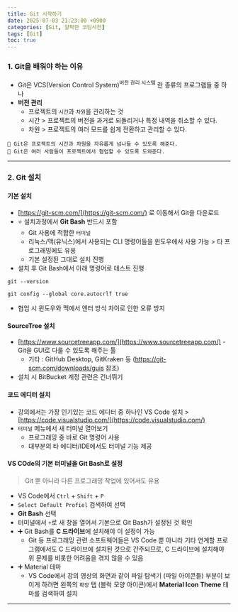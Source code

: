 ```yaml
---
title: Git 시작하기
date: 2025-07-03 21:23:00 +0900
categories: [Git, 얄팍한 코딩사전]
tags: [Git]
toc: true
---
```


### **1. Git을 배워야 하는 이유**

- Git은 VCS(Version Control System)<sup>버전 관리 시스템</sup> 란 종류의 프로그램들 중 하나
- **버전 관리**
  - 프로젝트의 `시간`과 `차원`을 관리하는 것
  - 시간 > 프로젝트의 버전을 과거로 되돌리거나 특정 내역을 취소할 수 있다.
  -  차원 > 프로젝트의 여러 모드를 쉽게 전환하고 관리할 수 있다.

```text
🔹 Git은 프로젝트의 시간과 차원을 자유롭게 넘나들 수 있도록 해준다.
🔹 Git은 여러 사람들이 프로젝트에서 협업할 수 있도록 도와준다.
```

---

### **2. Git 설치**

#### **기본 설치**

- [https://git-scm.com/](https://git-scm.com/) 로 이동해서 Git을 다운로드
- ⭐ 설치과정에서 **Git Bash** 반드시 포함 
  - Git 사용에 적합한 `터미널`
  - 리눅스/맥(유닉스)에서 사용되는 CLI 명령어들을 윈도우에서 사용 가능 > 타 프로그래밍에도 유용
  - 기본 설정된 그대로 설치 진행
- 설치 후 Git Bash에서 아래 명령어로 테스트 진행
```text
git --version
```
```text
git config --global core.autocrlf true
```
- 협업 시 윈도우와 맥에서 엔터 방식 차이로 인한 오류 방지

#### **SourceTree 설치**

- [https://www.sourcetreeapp.com/](https://www.sourcetreeapp.com/) - Git을 GUI로 다룰 수 있도록 해주는 툴
  - 기타 : GitHub Desktop, GitKraken 등 (https://git-scm.com/downloads/guis 참조)
- 설치 시 BitBucket 계정 관련은 건너뛰기

#### **코드 에디터 설치**

- 강의에서는 가장 인기있는 코드 에디터 중 하나인 VS Code 설치 > [https://code.visualstudio.com/](https://code.visualstudio.com/)
- `터미널` 메뉴에서 새 터미널 열어보기
  - 프로그래밍 중 바로 Git 명령어 사용
  - 대부분의 타 에디터/IDE에서도 터미널 기능 제공

#### **VS COde의 기본 터미널을 Git Bash로 설정**

> Git 뿐 아니라 다른 프로그래밍 작업에 있어서도 유용

- VS Code에서 `Ctrl` + `Shift` + `P`
- `Select Default Profiel` 검색하여 선택
- **Git Bash** 선택
- 터미널에서 `+`로 새 창을 열어서 기본으로 Git Bash가 설정된 것 확인
- ➕ Git Bash를 **C 드라이브**에 설치해야 이 설정이 가능
  - Git 등 프로그래밍 관련 소프트웨어들은 VS Code 뿐 아니라 기타 연계할 프로그램에서도 C 드라이브에 설치된 것으로 간주되므로, C 드라이브에 설치해야 위 문제를 비롯한 어려움을 겪지 않을 수 있음
- ➕ Material 테마
  - VS Code에서 강의 영상의 화면과 같이 파일 탐색기 (파일 아이콘들) 부분이 보이게 하려면 왼쪽의 `확장` 탭 (블럭 모양 아이콘)에서 **Material Icon Theme** 테마를 검색하여 설치

---
